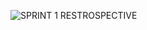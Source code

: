 ![SPRINT 1 RESTROSPECTIVE](https://user-images.githubusercontent.com/62369882/81603188-5351a280-93a4-11ea-8438-7b4ea8dda18f.png)